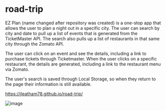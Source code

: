 # road-trip

EZ Plan (name changed after repository was created) is a one-stop app that allows the user to plan a night out in a specific city. The user can search by city and date to pull up a list of events that is generated from the TicketMaster API. The search also pulls up a list of restaurants in that same city through the Zomato API. 

The user can click on an event and see the details, including a link to purchase tickets through Ticketmaster. When the user clicks on a specific restaurant, the details are generated, including a link to the restaurant menu via Zomato. 

The user's search is saved through Local Storage, so when they return to the page their information is still available.

https://jleatham78.github.io/road-trip/

![image](https://user-images.githubusercontent.com/73211852/104142052-ff55ee00-5376-11eb-8df0-955bc479f27b.png)

